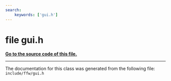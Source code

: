 ```yaml
---
search:
    keywords: ['gui.h']
---
```


# file gui.h

**[Go to the source code of this file.](gui_8h_source.md)**


----------------------------------------
The documentation for this class was generated from the following file: `include/ffw/gui.h`
